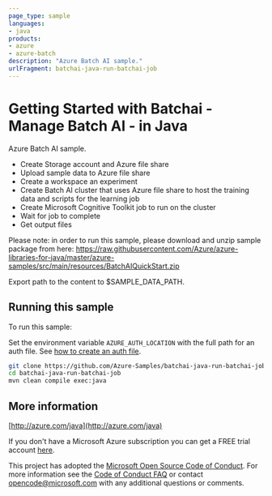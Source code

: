 ```yaml
---
page_type: sample
languages:
- java
products:
- azure
- azure-batch
description: "Azure Batch AI sample."
urlFragment: batchai-java-run-batchai-job
---
```


# Getting Started with Batchai - Manage Batch AI - in Java #

Azure Batch AI sample.
  
- Create Storage account and Azure file share
- Upload sample data to Azure file share
- Create a workspace an experiment
- Create Batch AI cluster that uses Azure file share to host the training data and scripts for the learning job
- Create Microsoft Cognitive Toolkit job to run on the cluster
- Wait for job to complete
- Get output files
 
Please note: in order to run this sample, please download and unzip sample package from here: https://raw.githubusercontent.com/Azure/azure-libraries-for-java/master/azure-samples/src/main/resources/BatchAIQuickStart.zip

Export path to the content to $SAMPLE_DATA_PATH.
 
## Running this sample

To run this sample:

Set the environment variable `AZURE_AUTH_LOCATION` with the full path for an auth file. See [how to create an auth file](https://github.com/Azure/azure-libraries-for-java/blob/master/AUTH.md).

```bash
git clone https://github.com/Azure-Samples/batchai-java-run-batchai-job.git
cd batchai-java-run-batchai-job
mvn clean compile exec:java
```

## More information

[http://azure.com/java](http://azure.com/java)

If you don't have a Microsoft Azure subscription you can get a FREE trial account [here](http://go.microsoft.com/fwlink/?LinkId=330212).

This project has adopted the [Microsoft Open Source Code of Conduct](https://opensource.microsoft.com/codeofconduct/). For more information see the [Code of Conduct FAQ](https://opensource.microsoft.com/codeofconduct/faq/) or contact [opencode@microsoft.com](mailto:opencode@microsoft.com) with any additional questions or comments.
